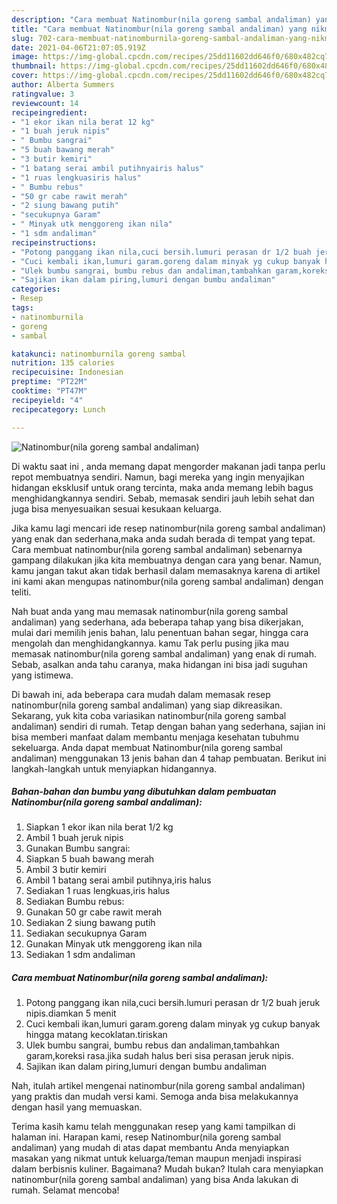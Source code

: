 ```yaml
---
description: "Cara membuat Natinombur(nila goreng sambal andaliman) yang nikmat dan Mudah Dibuat"
title: "Cara membuat Natinombur(nila goreng sambal andaliman) yang nikmat dan Mudah Dibuat"
slug: 702-cara-membuat-natinomburnila-goreng-sambal-andaliman-yang-nikmat-dan-mudah-dibuat
date: 2021-04-06T21:07:05.919Z
image: https://img-global.cpcdn.com/recipes/25dd11602dd646f0/680x482cq70/natinomburnila-goreng-sambal-andaliman-foto-resep-utama.jpg
thumbnail: https://img-global.cpcdn.com/recipes/25dd11602dd646f0/680x482cq70/natinomburnila-goreng-sambal-andaliman-foto-resep-utama.jpg
cover: https://img-global.cpcdn.com/recipes/25dd11602dd646f0/680x482cq70/natinomburnila-goreng-sambal-andaliman-foto-resep-utama.jpg
author: Alberta Summers
ratingvalue: 3
reviewcount: 14
recipeingredient:
- "1 ekor ikan nila berat 12 kg"
- "1 buah jeruk nipis"
- " Bumbu sangrai"
- "5 buah bawang merah"
- "3 butir kemiri"
- "1 batang serai ambil putihnyairis halus"
- "1 ruas lengkuasiris halus"
- " Bumbu rebus"
- "50 gr cabe rawit merah"
- "2 siung bawang putih"
- "secukupnya Garam"
- " Minyak utk menggoreng ikan nila"
- "1 sdm andaliman"
recipeinstructions:
- "Potong panggang ikan nila,cuci bersih.lumuri perasan dr 1/2 buah jeruk nipis.diamkan 5 menit"
- "Cuci kembali ikan,lumuri garam.goreng dalam minyak yg cukup banyak hingga matang kecoklatan.tiriskan"
- "Ulek bumbu sangrai, bumbu rebus dan andaliman,tambahkan garam,koreksi rasa.jika sudah halus beri sisa perasan jeruk nipis."
- "Sajikan ikan dalam piring,lumuri dengan bumbu andaliman"
categories:
- Resep
tags:
- natinomburnila
- goreng
- sambal

katakunci: natinomburnila goreng sambal 
nutrition: 135 calories
recipecuisine: Indonesian
preptime: "PT22M"
cooktime: "PT47M"
recipeyield: "4"
recipecategory: Lunch

---
```



![Natinombur(nila goreng sambal andaliman)](https://img-global.cpcdn.com/recipes/25dd11602dd646f0/680x482cq70/natinomburnila-goreng-sambal-andaliman-foto-resep-utama.jpg)

Di waktu  saat ini , anda memang dapat mengorder makanan jadi tanpa perlu repot membuatnya sendiri. Namun, bagi mereka yang ingin menyajikan hidangan eksklusif untuk orang tercinta, maka anda memang lebih bagus menghidangkannya sendiri. Sebab, memasak sendiri jauh lebih sehat dan juga bisa menyesuaikan sesuai kesukaan keluarga.

Jika kamu lagi mencari ide resep natinombur(nila goreng sambal andaliman) yang enak dan sederhana,maka anda sudah berada di tempat yang tepat. Cara membuat natinombur(nila goreng sambal andaliman)  sebenarnya gampang dilakukan jika kita membuatnya dengan cara yang benar. Namun, kamu jangan takut akan tidak berhasil dalam memasaknya 
karena di artikel ini kami akan mengupas natinombur(nila goreng sambal andaliman) dengan teliti.  



Nah buat anda yang mau memasak natinombur(nila goreng sambal andaliman) yang sederhana, ada beberapa tahap yang bisa dikerjakan, mulai dari memilih jenis bahan, lalu penentuan bahan segar, hingga cara mengolah dan menghidangkannya. kamu Tak perlu pusing jika mau memasak natinombur(nila goreng sambal andaliman) yang enak di rumah. Sebab, asalkan anda  tahu caranya, maka hidangan ini bisa jadi suguhan yang istimewa.

Di bawah ini, ada beberapa cara mudah dalam memasak resep natinombur(nila goreng sambal andaliman) yang siap dikreasikan. Sekarang, yuk kita coba variasikan natinombur(nila goreng sambal andaliman) sendiri di rumah. Tetap dengan bahan yang sederhana, sajian ini bisa memberi manfaat dalam membantu menjaga kesehatan tubuhmu sekeluarga. Anda dapat membuat Natinombur(nila goreng sambal andaliman) menggunakan 13 jenis bahan dan 4 tahap pembuatan. Berikut ini langkah-langkah untuk menyiapkan hidangannya.

<!--inarticleads1-->

##### Bahan-bahan dan bumbu yang dibutuhkan dalam pembuatan Natinombur(nila goreng sambal andaliman):

1. Siapkan 1 ekor ikan nila berat 1/2 kg
1. Ambil 1 buah jeruk nipis
1. Gunakan  Bumbu sangrai:
1. Siapkan 5 buah bawang merah
1. Ambil 3 butir kemiri
1. Ambil 1 batang serai ambil putihnya,iris halus
1. Sediakan 1 ruas lengkuas,iris halus
1. Sediakan  Bumbu rebus:
1. Gunakan 50 gr cabe rawit merah
1. Sediakan 2 siung bawang putih
1. Sediakan secukupnya Garam
1. Gunakan  Minyak utk menggoreng ikan nila
1. Sediakan 1 sdm andaliman




<!--inarticleads2-->

##### Cara membuat Natinombur(nila goreng sambal andaliman):

1. Potong panggang ikan nila,cuci bersih.lumuri perasan dr 1/2 buah jeruk nipis.diamkan 5 menit
1. Cuci kembali ikan,lumuri garam.goreng dalam minyak yg cukup banyak hingga matang kecoklatan.tiriskan
1. Ulek bumbu sangrai, bumbu rebus dan andaliman,tambahkan garam,koreksi rasa.jika sudah halus beri sisa perasan jeruk nipis.
1. Sajikan ikan dalam piring,lumuri dengan bumbu andaliman




Nah, itulah artikel mengenai  natinombur(nila goreng sambal andaliman)  yang praktis dan mudah versi kami. Semoga anda bisa melakukannya dengan hasil yang memuaskan. 

Terima kasih kamu telah menggunakan resep yang kami tampilkan di halaman ini. Harapan kami, resep  Natinombur(nila goreng sambal andaliman) yang mudah di atas dapat membantu Anda menyiapkan masakan yang nikmat untuk keluarga/teman maupun menjadi inspirasi dalam berbisnis kuliner. Bagaimana? Mudah bukan? Itulah cara menyiapkan natinombur(nila goreng sambal andaliman) yang bisa Anda lakukan di rumah. Selamat mencoba!

